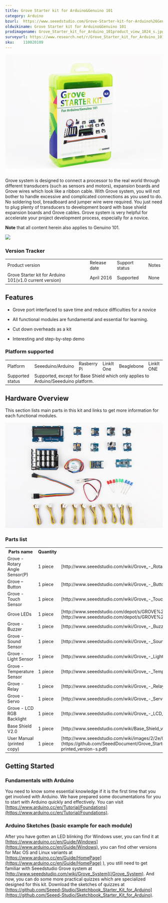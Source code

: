 ```yaml
---
title: Grove Starter kit for Arduino&Genuino 101
category: Arduino
bzurl:  https://www.seeedstudio.com/Grove-Starter-kit-for-Arduino%26Genuino-101-p-2664.html
oldwikiname: Grove Starter kit for Arduino&Genuino 101
prodimagename: Grove_Starter_kit_for_Arduino_101product_view_1024_s.jpg
surveyurl: https://www.research.net/r/Grove_Starter_kit_for_Arduino_101
sku:    110020109
---
```

![](https://github.com/SeeedDocument/Grove_Starter_kit_for_Arduino_101/raw/master/img/Grove_Starter_kit_for_Arduino_101product_view_1024_s.jpg)

Grove system is designed to connect a processor to the real world through different transducers (such as sensors and motors), expansion boards and Grove wires which look like a ribbon cable. With Grove system, you will not bother to handle excessive and complicated connections as you used to do. No soldering tool, breadboard and jumper wire were required. You just need to plug plenty of transducers to development board with base shield expansion boards and Grove cables. Grove system is very helpful for accelerate your project development process, especially for a novice.

**Note** that all content herein also applies to Genuino 101.

[![](https://github.com/SeeedDocument/Seeed-WiKi/raw/master/docs/images/300px-Get_One_Now_Banner-ragular.png)](https://www.seeedstudio.com/Grove-Starter-kit-for-Arduino%26Genuino-101-p-2664.html)


###  Version Tracker

<table>
<tr>
<td>Product version </td>
<td> Release date</td>
<td> Support status </td>
<td> Notes
</td></tr>
<tr>
<td> Grove Starter kit for Arduino 101(v1.0 current version) </td>
<td> April 2016‎ </td>
<td> Supported </td>
<td> None
</td></tr></table>

##  Features

*   Grove port interfaced to save time and reduce difficulties for a novice

*   All functional modules are fundamental and essential for learning.

*   Cut down overheads as a kit

*   Interesting and step-by-step demo

###  Platform supported

<table>
<tr>
<td>Platform</td>
<td> Seeeduino/Arduino </td>
<td> Rasberry Pi </td>
<td> LinkIt One </td>
<td> Beaglebone </td>
<td> LinkIt ONE
</td></tr>
<tr>
<td> Supported status</td>
<td colspan="5"> Supported, except for Base Shield which only applies to Arduino/Seeeduino platform.
</td></tr></table>

##  Hardware Overview

This section lists main parts in this kit and links to get more information for each functional modules.

![](https://github.com/SeeedDocument/Grove_Starter_kit_for_Arduino_101/raw/master/img/Grove_Starter_kit_for_Arduino_101_parts_s.jpg)

###  **Parts list**

<table>
<tr>
<th>Parts name   </th>
<th> Quantity</th>
<th> Links for more information
</th></tr>
<tr>
<td> Grove - Rotary Angle Sensor(P)  </td>
<td> 1 piece </td>
<td> [http://www.seeedstudio.com/wiki/Grove_-_Rotary_Angle_Sensor](/Grove-Rotary_Angle_Sensor)
</td></tr>
<tr>
<td> Grove – Button</td>
<td>1 piece </td>
<td> [http://www.seeedstudio.com/wiki/Grove_-_Button](/Grove-Button)
</td></tr>
<tr>
<td>Grove - Touch Sensor </td>
<td>1 piece</td>
<td> [http://www.seeedstudio.com/wiki/Grove_-_Touch_Sensor](/Grove-Touch_Sensor)
</td></tr>
<tr>
<td>Grove LEDs</td>
<td>1 piece</td>
<td>[http://www.seeedstudio.com/depot/s/GROVE%2520LED.html?search_in_description=0](http://www.seeedstudio.com/depot/s/GROVE%2520LED.html?search_in_description=0)
</td></tr>
<tr>
<td>Grove - Buzzer</td>
<td>1 piece</td>
<td>[http://www.seeedstudio.com/wiki/Grove_-_Buzzer](/Grove-Buzzer)
</td></tr>
<tr>
<td>Grove - Sound Sensor</td>
<td>1 piece</td>
<td>[http://www.seeedstudio.com/wiki/Grove_-_Sound_Sensor](/Grove-Sound_Sensor)
</td></tr>
<tr>
<td>Grove - Light Sensor</td>
<td>1 piece</td>
<td>[http://www.seeedstudio.com/wiki/Grove_-_Light_Sensor_v1.2](/Grove-Light_Sensor_v1.2)
</td></tr>
<tr>
<td>Grove - Temperature Sensor</td>
<td>1 piece</td>
<td>[http://www.seeedstudio.com/wiki/Grove_-_Temperature_Sensor](/Grove-Temperature_Sensor)
</td></tr>
<tr>
<td>Grove - Relay</td>
<td>1 piece</td>
<td>[http://www.seeedstudio.com/wiki/Grove_-_Relay](/Grove-Relay)
</td></tr>
<tr>
<td>Grove - Servo</td>
<td>1 piece</td>
<td>[http://www.seeedstudio.com/wiki/Grove_-_Servo](/Grove-Servo)
</td></tr>
<tr>
<td>Grove - LCD RGB Backlight</td>
<td>1 piece</td>
<td>[http://www.seeedstudio.com/wiki/Grove_-_LCD_RGB_Backlight](/Grove-LCD_RGB_Backlight)
</td></tr>
<tr>
<td>Base Shield V2.0</td>
<td>1 piece</td>
<td>[http://www.seeedstudio.com/wiki/Base_Shield_v2](/Base_Shield_v2)
</td></tr>
<tr>
<td>User Manual (printed copy) </td>
<td> 1 piece</td>
<td> [http://www.seeedstudio.com/wiki/images/2/2e/Grove_Starter_Kit_arduino_101_manual%28printed_version%29_s.pdf](https://github.com/SeeedDocument/Grove_Starter_kit_for_Arduino_101/raw/master/res/Grove_Starter_Kit_arduino_101_manual-printed_version-s.pdf)
</td></tr></table>

##  Getting Started

###  Fundamentals with Arduino

You need to know some essential knowledge if it is the first time that you get involved with Arduino. We have prepared some documentations for you to start with
Arduino quickly and effectively. You can visit [https://www.arduino.cc/en/Tutorial/Foundations](https://www.arduino.cc/en/Tutorial/Foundations).

###  Arduino Sketches (basic example for each module)

After you have gotten an LED blinking (for Windows user, you can find it at [https://www.arduino.cc/en/Guide/Windows](https://www.arduino.cc/en/Guide/Windows), you can find other versions for Mac OS and Linux variants at
[https://www.arduino.cc/en/Guide/HomePage](https://www.arduino.cc/en/Guide/HomePage) ), you still need to get familiar with Seeedstudio Grove system at [http://www.seeedstudio.com/wiki/Grove_System](/Grove_System). And now, you can do some more practical quizzes which are specialized designed for this kit. Download the sketches of quizzes at [https://github.com/Seeed-Studio/Sketchbook_Starter_Kit_for_Arduino](https://github.com/Seeed-Studio/Sketchbook_Starter_Kit_for_Arduino).
